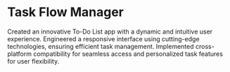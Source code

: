 # Task Flow Manager
Created an innovative To-Do List app with a dynamic and intuitive user experience. Engineered a responsive interface using cutting-edge technologies, ensuring efficient task management. Implemented cross-platform compatibility for seamless access and personalized task features for user flexibility.

